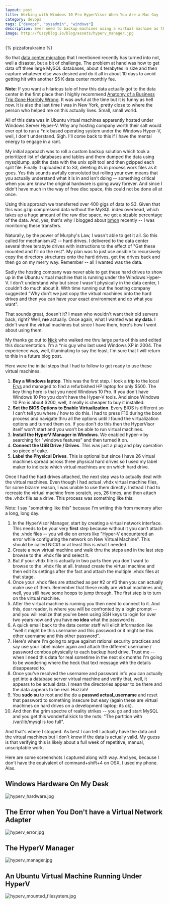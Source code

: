 ```yaml
---
layout: post
title: Working with Windows 10 Pro HyperVisor When You Are a Mac Guy
category: devops
tags: ["devops", "sysadmin", "windows"]
description: Ever need to backup machines using a virtual machine as the mechanism?  Here's how.
image: http://fuzzyblog.io/blog/assets/hyperv_manager.jpg
---
```

{% pizzaforukraine  %}

So that [data center migration](http://fuzzyblog.io/blog/aws/2017/01/26/s3-ruby-api-programming-tip.html) that I mentioned recently has turned into not, well a disaster, but a bit of challenge.  The problem at hand was how to get data off three large MySQL databases, about 4 terabytes in size and then capture whatever else was desired and do it all in about 10 days to avoid getting hit with another $5 K data center monthly fee.

**Note**: If you want a hilarious tale of how this data actually got to the data center in the first place then I highly recommend [Anatomy of a Business Trip Gone Horribly Wrong](http://fuzzyblog.io/blog/humor/2014/08/21/anatomy-of-a-business-trip-gone-horribly-wrong.html).  It was awful at the time but it is funny as hell now.  It is also the last time I was in New York, pretty close to where the person who helped me on this actually lives.  Small, small world.

All of this data was in Ubuntu virtual machines apparently hosted under Windows Server Hyper-V.  Why any hosting company worth their salt would ever opt to run a *nix based operating system under the Windows Hyper-V, well, I don't understand.  Sigh.  I'll come back to this if I have the mental energy to engage in a rant.

My initial approach was to roll a custom backup solution which took a prioritized list of databases and tables and them dumped the data using mysqldump, split the data with the unix split tool and then gzipped each split file.  Finally it uploaded it to S3, deleting its in process work files as it goes.  Yes this sounds awfully convoluted but rolling your own means that you actually understand what it is in and isn't doing -- something critical when you are know the original hardware is going away forever.  And since I didn't have much in the way of free disc space, this could not be done all at once.  

Using this approach we transferred over 400 gigs of data to S3.  Given that this was gzip compressed data without the MySQL index overhead, which takes up a huge amount of the raw disc space, we got a sizable percentage of the data.  And, yes, that's why I blogged about [bmon](http://fuzzyblog.io/blog/linux/2017/01/29/linux-tip-of-the-day-use-bmon-for-bandwidth-monitoring.html) recently -- I was monitoring these transfers.

Naturally, by the power of Murphy's Law, I wasn't able to get it all.  So this called for mechanism #2 -- hard drives.  I delivered to the data center several three terabyte drives with instructions to the effect of "Get these mounted and I'll do the rest".  My plan was to just use ansible to recursively copy the directory structures onto the hard drives, get the drives back and then go on my merry way.  Remember -- all I wanted was the data.

Sadly the hosting company was never able to get these hard drives to show up in the Ubuntu virtual machine that is running under the Windows Hyper-V.  I don't understand why but since I wasn't physically in the data center, I couldn't do much about it.  With time running out the hosting company suggested "Why don't we just copy the virtual machines onto the hard drives and then you can have your exact environment and do what you want".  

That sounds great, doesn't it?  I mean who wouldn't want their old servers back, right?  Well, **me** actually.  Once again, what I wanted was **my data**.  I didn't want the virtual machines but since I have them, here's how I went about using them.

My thanks go out to [Nick](http://www.nickjanetakis.com/blog/) who walked me thru large parts of this and edited this documentation.  I'm a *nix guy who last used Windows XP in 2004.  The experience was, well, illuminating to say the least.  I'm sure that I will return to this in a future blog post.

Here were the initial steps that I had to follow to get ready to use these virtual machines.

1.  **Buy a Windows laptop**.  This was the first step.  I took a trip to the local [Frys](http://www.frys.com/) and managed to find a refurbished HP laptop for only $500.  The key thing here is that you need Windows 10 Pro.  If you don't have Windows 10 Pro you don't have the Hyper-V tools.  And since Windows 10 Pro is about $200, well, it really is cheaper to buy it installed.
2.  **Set the BIOS Options to Enable Virtualization**.  Every BIOS is different so I can't tell you where / how to do this.  I had to press F10 during the boot process and navigate thru all the options until I found the virtualization options and turned them on.  If you don't do this then the HyperVisor itself won't start and you won't be able to run virtual machines.
3.  **Install the HyperV Manager in Windows**.   We enabled hyper-v by searching for "windows features" and then turned it on.
4.  **Connect the USB Drive / Drives**.  This was just a plug and play operation so piece of cake.
5.  **Label the Physical Drives**.  This is optional but since I have 26 virtual machines spread across three physical hard drives so I used my label maker to indicate which virtual machines are on which hard drive.

Once I had the hard drives attached, the next step was to actually deal with the virtual machines.  Even though I had actual .vhdx virtual machine files, for some bizarre reason, I was unable to use them directly.  Instead I had to recreate the virtual machine from scratch, yes, 26 times, and then attach the .vhdx file as a drive.  This process was something like this:

Note: I say "something like this" because I'm writing this from memory after a long, long day.

1.  In the HyperVisor Manager, start by creating a virtual network interface.  This needs to be your very **first** step because without it you can't attach the .vhdx files -- you wil die on errors like "Hyper-V encountered an error while configuring the network on New Virtual Machine".  This should be called NIC#1 or at least this is what I needed.
2.  Create a new virtual machine and walk thru the steps and in the last step browse to the .vhdx file and select it.  
3.  But if your vhdx file is actually in two parts then you don't want to browse to the .vhdx file at all.  Instead create the virtual machine and then edit its settings after the fact and attach the multiple .vhdx files at that stage.
4.  Once your .vhdx files are attached as per #2 or #3 then you can actually make use of them.  Remember that these really are virtual machines and, well, you still have some hoops to jump through.  The first step is to turn on the virtual machine.  
5.  After the virtual machine is running you then need to connect to it.  And this, dear reader, is where you will be confronted by a login prompt -- and you will realize that you've been using SSH keys to login for over two years now and you have **no idea** what the password is. 
6.  A quick email back to the data center staff will elicit information like "well it might be this username and this password or it might be this other username and this other password".  
7.  Here's where I'm going to argue against rational security practices and say use your label maker again and attach the different username / password combos physically to each backup hard drive.  Trust me -- when I need this data for real sometime in the next six months I'm going to be wondering where the heck that text message with the details disappeared to.
8.  Once you've resolved the username and password info you can actually get into a database server virtual machine and verify that, well, it appears to be actual data.  I mean the directories appear to be there and the data appears to be real.  Huzzah!
9.  You **sudo su** to root and the do a **passwd actual_username** and reset that password to something insecure but easy (again these are virtual machines on hard drives on a development laptop; its ok).  
9.  And then the grim spectre of reality strikes -- you go and start MySQL and you get this wonderful kick to the nuts: "The partition with /var/lib/mysql is too full".

And that's where I stopped.  As best I can tell I actually have the data and the virtual machines but I don't know if the data is actually valid.  My guess is that verifying this is likely about a full week of repetitive, manual, unscriptable work.  

Here are some screenshots I captured along with way.  And yes, because I don't have the equivalent of command+shift+4 on OSX, I used my phone.  Alas.

## Windows Hardware On My Desk

![hyperv_hardware.jpg](/blog/assets/hyperv_hardware.jpg)

## The Error when You Don't have a Virtual Network Adapter

![hyperv_error.jpg](/blog/assets/hyperv_error.jpg)

## The HyperV Manager

![hyperv_manager.jpg](/blog/assets/hyperv_manager.jpg)

## An Ubuntu Virtual Machine Running Under HyperV

![hyperv_mounted_filesystem.jpg](/blog/assets/hyperv_mounted_filesystem.jpg)

